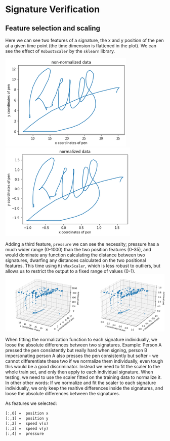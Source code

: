# Signature Verification

## Feature selection and scaling
Here we can see two features of a signature, the x and y position of the pen at a given time point (the time dimension is flattened in the plot). We can see the effect of `RobustScaler` by the `sklearn` library. 

![](./report_figures/non_normalized.png)
![](./report_figures/normalized.png)

Adding a third feature, `pressure` we can see the necessity; pressure has a much wider range (0-1000) than the two position features (0-35), and would dominate any function calculating the distance between two signatures, dwarfing any distances calculated on the two positional features. This time using `MinMaxScaler`, which is less robust to outliers, but allows us to restrict the output to a fixed range of values (0-1).
![](./report_figures/min_max_scaler.png)

When fitting the normalization function to each signature individually, we loose the absolute differences between two signatures. Example: Person A pressed the pen consistently but really hard when signing, person B impersonating person A also presses the pen consistently but softer - we cannot differentiate these two if we normalize them individually, even tough this would be a good discriminator. Instead we need to fit the scaler to the whole train set, and only then apply to each individual signature. When testing, we need to use the scaler fitted on the training data to normalize it. In other other words: If we normalize and fit the scaler to each signature individually, we only keep the realtive differences inside the signatures, and loose the absolute differences between the signatures.

As features we selected:
```
[:,0] =  position x
[:,1] =  position y
[:,2] =  speed v(x)
[:,3] =  speed v(y) 
[:,4] =  pressure
```
